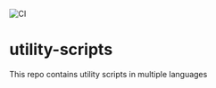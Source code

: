 ![CI](https://github.com/ds-praveenkumar/utility-scripts/workflows/CI/badge.svg)

# utility-scripts
This repo contains utility scripts in multiple languages 
